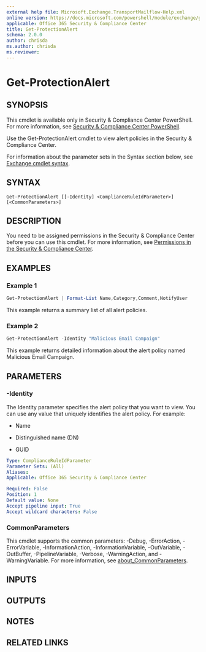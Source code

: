 ```yaml
---
external help file: Microsoft.Exchange.TransportMailflow-Help.xml
online version: https://docs.microsoft.com/powershell/module/exchange/get-protectionalert
applicable: Office 365 Security & Compliance Center
title: Get-ProtectionAlert
schema: 2.0.0
author: chrisda
ms.author: chrisda
ms.reviewer:
---
```


# Get-ProtectionAlert

## SYNOPSIS
This cmdlet is available only in Security & Compliance Center PowerShell. For more information, see [Security & Compliance Center PowerShell](https://docs.microsoft.com/powershell/exchange/scc-powershell).

Use the Get-ProtectionAlert cmdlet to view alert policies in the Security & Compliance Center.

For information about the parameter sets in the Syntax section below, see [Exchange cmdlet syntax](https://docs.microsoft.com/powershell/exchange/exchange-cmdlet-syntax).

## SYNTAX

```
Get-ProtectionAlert [[-Identity] <ComplianceRuleIdParameter>] [<CommonParameters>]
```

## DESCRIPTION
You need to be assigned permissions in the Security & Compliance Center before you can use this cmdlet. For more information, see [Permissions in the Security & Compliance Center](https://docs.microsoft.com/microsoft-365/security/office-365-security/permissions-in-the-security-and-compliance-center).

## EXAMPLES

### Example 1
```powershell
Get-ProtectionAlert | Format-List Name,Category,Comment,NotifyUser
```

This example returns a summary list of all alert policies.

### Example 2
```powershell
Get-ProtectionAlert -Identity "Malicious Email Campaign"
```

This example returns detailed information about the alert policy named Malicious Email Campaign.

## PARAMETERS

### -Identity
The Identity parameter specifies the alert policy that you want to view. You can use any value that uniquely identifies the alert policy. For example:

- Name

- Distinguished name (DN)

- GUID

```yaml
Type: ComplianceRuleIdParameter
Parameter Sets: (All)
Aliases:
Applicable: Office 365 Security & Compliance Center

Required: False
Position: 1
Default value: None
Accept pipeline input: True
Accept wildcard characters: False
```

### CommonParameters
This cmdlet supports the common parameters: -Debug, -ErrorAction, -ErrorVariable, -InformationAction, -InformationVariable, -OutVariable, -OutBuffer, -PipelineVariable, -Verbose, -WarningAction, and -WarningVariable. For more information, see [about_CommonParameters](https://go.microsoft.com/fwlink/p/?LinkID=113216).

## INPUTS

###  

## OUTPUTS

###  

## NOTES

## RELATED LINKS
